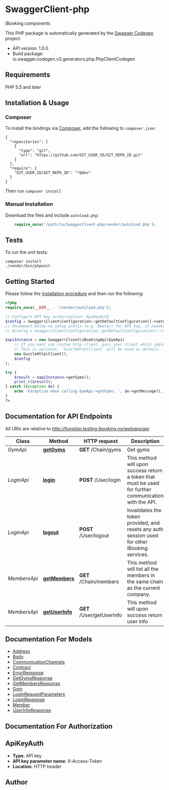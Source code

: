 # SwaggerClient-php
iBooking components

This PHP package is automatically generated by the [Swagger Codegen](https://github.com/swagger-api/swagger-codegen) project:

- API version: 1.0.0
- Build package: io.swagger.codegen.v3.generators.php.PhpClientCodegen

## Requirements

PHP 5.5 and later

## Installation & Usage
### Composer

To install the bindings via [Composer](http://getcomposer.org/), add the following to `composer.json`:

```
{
  "repositories": [
    {
      "type": "git",
      "url": "https://github.com/GIT_USER_ID/GIT_REPO_ID.git"
    }
  ],
  "require": {
    "GIT_USER_ID/GIT_REPO_ID": "*@dev"
  }
}
```

Then run `composer install`

### Manual Installation

Download the files and include `autoload.php`:

```php
    require_once('/path/to/SwaggerClient-php/vendor/autoload.php');
```

## Tests

To run the unit tests:

```
composer install
./vendor/bin/phpunit
```

## Getting Started

Please follow the [installation procedure](#installation--usage) and then run the following:

```php
<?php
require_once(__DIR__ . '/vendor/autoload.php');

// Configure API key authorization: ApiKeyAuth
$config = Swagger\Client\Configuration::getDefaultConfiguration()->setApiKey('X-Access-Token', 'YOUR_API_KEY');
// Uncomment below to setup prefix (e.g. Bearer) for API key, if needed
// $config = Swagger\Client\Configuration::getDefaultConfiguration()->setApiKeyPrefix('X-Access-Token', 'Bearer');

$apiInstance = new Swagger\Client\iBookingApi\GymApi(
    // If you want use custom http client, pass your client which implements `GuzzleHttp\ClientInterface`.
    // This is optional, `GuzzleHttp\Client` will be used as default.
    new GuzzleHttp\Client(),
    $config
);

try {
    $result = $apiInstance->getGyms();
    print_r($result);
} catch (Exception $e) {
    echo 'Exception when calling GymApi->getGyms: ', $e->getMessage(), PHP_EOL;
}
?>
```

## Documentation for API Endpoints

All URIs are relative to *http://funxtion.testing.ibooking.no/webapp/api*

Class | Method | HTTP request | Description
------------ | ------------- | ------------- | -------------
*GymApi* | [**getGyms**](docs/Api/GymApi.md#getgyms) | **GET** /Chain/gyms | Get gyms
*LoginApi* | [**login**](docs/Api/LoginApi.md#login) | **POST** /User/login | This method will upon success return a token that must be used for further communication with the API.
*LoginApi* | [**logout**](docs/Api/LoginApi.md#logout) | **POST** /User/logout | Invalidates the token provided, and resets any auth session used for other iBooking services.
*MembersApi* | [**getMembers**](docs/Api/MembersApi.md#getmembers) | **GET** /Chain/members | This method will list all the members in the same chain as the current company.
*MembersApi* | [**getUserInfo**](docs/Api/MembersApi.md#getuserinfo) | **GET** /User/getUserInfo | This method will upon success return user info

## Documentation For Models

 - [Address](docs/Model/Address.md)
 - [Body](docs/Model/Body.md)
 - [CommunicationChannels](docs/Model/CommunicationChannels.md)
 - [Contract](docs/Model/Contract.md)
 - [ErrorResponse](docs/Model/ErrorResponse.md)
 - [GetGymsResponse](docs/Model/GetGymsResponse.md)
 - [GetMembersResponse](docs/Model/GetMembersResponse.md)
 - [Gym](docs/Model/Gym.md)
 - [LoginRequestParameters](docs/Model/LoginRequestParameters.md)
 - [LoginResponse](docs/Model/LoginResponse.md)
 - [Member](docs/Model/Member.md)
 - [UserInfoResponse](docs/Model/UserInfoResponse.md)

## Documentation For Authorization


## ApiKeyAuth

- **Type**: API key
- **API key parameter name**: X-Access-Token
- **Location**: HTTP header


## Author



